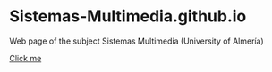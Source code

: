 # Sistemas-Multimedia.github.io
Web page of the subject Sistemas Multimedia (University of Almería)

[Click me](http://Sistemas-multimedia.github.io)
